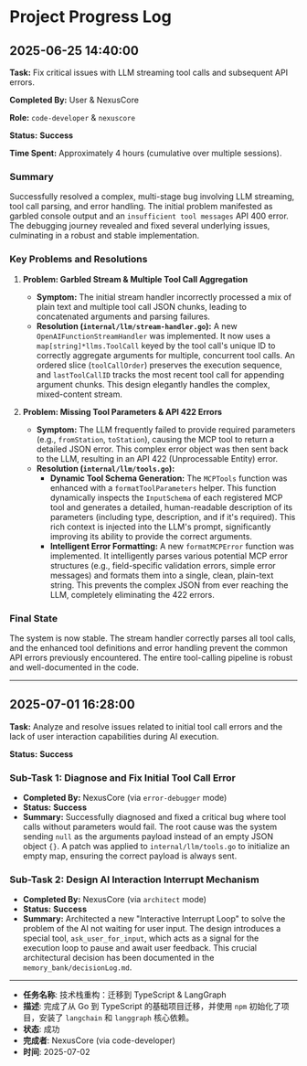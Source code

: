 # Project Progress Log

## 2025-06-25 14:40:00

**Task:** Fix critical issues with LLM streaming tool calls and subsequent API errors.

**Completed By:** User & NexusCore

**Role:** `code-developer` & `nexuscore`

**Status:** **Success**

**Time Spent:** Approximately 4 hours (cumulative over multiple sessions).

### Summary

Successfully resolved a complex, multi-stage bug involving LLM streaming, tool call parsing, and error handling. The initial problem manifested as garbled console output and an `insufficient tool messages` API 400 error. The debugging journey revealed and fixed several underlying issues, culminating in a robust and stable implementation.

### Key Problems and Resolutions

1.  **Problem: Garbled Stream & Multiple Tool Call Aggregation**

    -   **Symptom:** The initial stream handler incorrectly processed a mix of plain text and multiple tool call JSON chunks, leading to concatenated arguments and parsing failures.
    -   **Resolution (`internal/llm/stream-handler.go`):** A new `OpenAIFunctionStreamHandler` was implemented. It now uses a `map[string]*llms.ToolCall` keyed by the tool call's unique ID to correctly aggregate arguments for multiple, concurrent tool calls. An ordered slice (`toolCallOrder`) preserves the execution sequence, and `lastToolCallID` tracks the most recent tool call for appending argument chunks. This design elegantly handles the complex, mixed-content stream.

2.  **Problem: Missing Tool Parameters & API 422 Errors**
    -   **Symptom:** The LLM frequently failed to provide required parameters (e.g., `fromStation`, `toStation`), causing the MCP tool to return a detailed JSON error. This complex error object was then sent back to the LLM, resulting in an API 422 (Unprocessable Entity) error.
    -   **Resolution (`internal/llm/tools.go`):**
        -   **Dynamic Tool Schema Generation:** The `MCPTools` function was enhanced with a `formatToolParameters` helper. This function dynamically inspects the `InputSchema` of each registered MCP tool and generates a detailed, human-readable description of its parameters (including type, description, and if it's required). This rich context is injected into the LLM's prompt, significantly improving its ability to provide the correct arguments.
        -   **Intelligent Error Formatting:** A new `formatMCPError` function was implemented. It intelligently parses various potential MCP error structures (e.g., field-specific validation errors, simple error messages) and formats them into a single, clean, plain-text string. This prevents the complex JSON from ever reaching the LLM, completely eliminating the 422 errors.

### Final State

The system is now stable. The stream handler correctly parses all tool calls, and the enhanced tool definitions and error handling prevent the common API errors previously encountered. The entire tool-calling pipeline is robust and well-documented in the code.

---

## 2025-07-01 16:28:00

**Task:** Analyze and resolve issues related to initial tool call errors and the lack of user interaction capabilities during AI execution.

**Status:** **Success**

### Sub-Task 1: Diagnose and Fix Initial Tool Call Error

-   **Completed By:** NexusCore (via `error-debugger` mode)
-   **Status:** **Success**
-   **Summary:** Successfully diagnosed and fixed a critical bug where tool calls without parameters would fail. The root cause was the system sending `null` as the arguments payload instead of an empty JSON object `{}`. A patch was applied to `internal/llm/tools.go` to initialize an empty map, ensuring the correct payload is always sent.

### Sub-Task 2: Design AI Interaction Interrupt Mechanism

-   **Completed By:** NexusCore (via `architect` mode)
-   **Status:** **Success**
-   **Summary:** Architected a new "Interactive Interrupt Loop" to solve the problem of the AI not waiting for user input. The design introduces a special tool, `ask_user_for_input`, which acts as a signal for the execution loop to pause and await user feedback. This crucial architectural decision has been documented in the `memory_bank/decisionLog.md`.

---

-   **任务名称**: 技术栈重构：迁移到 TypeScript & LangGraph
-   **描述**: 完成了从 Go 到 TypeScript 的基础项目迁移，并使用 `npm` 初始化了项目，安装了 `langchain` 和 `langgraph` 核心依赖。
-   **状态**: 成功
-   **完成者**: NexusCore (via code-developer)
-   **时间**: 2025-07-02
